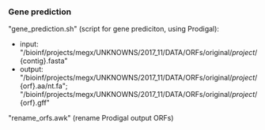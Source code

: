 ### Gene prediction

"gene_prediction.sh" (script for gene prediciton, using Prodigal):
  - input: "/bioinf/projects/megx/UNKNOWNS/2017_11/DATA/ORFs/original/${project}/${contig}.fasta"
  - output: "/bioinf/projects/megx/UNKNOWNS/2017_11/DATA/ORFs/original/${project}/${orf}.aa/nt.fa"; "/bioinf/projects/megx/UNKNOWNS/2017_11/DATA/ORFs/original/${project}/${orf}.gff"

"rename_orfs.awk" (rename Prodigal output ORFs)
